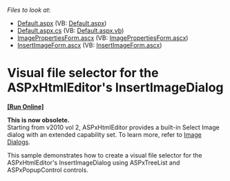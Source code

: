 <!-- default file list -->
*Files to look at*:

* [Default.aspx](./CS/WebSite/Default.aspx) (VB: [Default.aspx](./VB/WebSite/Default.aspx))
* [Default.aspx.cs](./CS/WebSite/Default.aspx.cs) (VB: [Default.aspx.vb](./VB/WebSite/Default.aspx.vb))
* [ImagePropertiesForm.ascx](./CS/WebSite/DevExpress/ASPxHtmlEditorForms/ImagePropertiesForm.ascx) (VB: [ImagePropertiesForm.ascx](./VB/WebSite/DevExpress/ASPxHtmlEditorForms/ImagePropertiesForm.ascx))
* [InsertImageForm.ascx](./CS/WebSite/DevExpress/ASPxHtmlEditorForms/InsertImageForm.ascx) (VB: [InsertImageForm.ascx](./VB/WebSite/DevExpress/ASPxHtmlEditorForms/InsertImageForm.ascx))
<!-- default file list end -->
# Visual file selector for the ASPxHtmlEditor's InsertImageDialog
<!-- run online -->
**[[Run Online]](https://codecentral.devexpress.com/e946)**
<!-- run online end -->


<p><strong>This is now obsolete.</strong><br />
Starting from v2010 vol 2, ASPxHtmlEditor provides a built-in Select Image dialog with an extended capability set. To learn more, refer to <a href="http://documentation.devexpress.com/#AspNet/CustomDocument7494"><u>Image Dialogs</u></a>.</p><p>This sample demonstrates how to create a visual file selector for the ASPxHtmlEditor's InsertImageDialog using ASPxTreeList and ASPxPopupControl controls.</p><p></p>

<br/>


